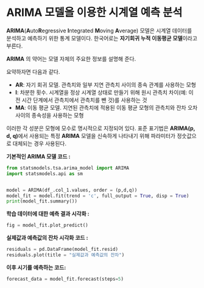 # ARIMA 모델을 이용한 시계열 예측 분석

<b>ARIMA</b>(<b>A</b>uto<b>R</b>egressive <b>I</b>ntegrated <b>M</b>oving <b>A</b>verage) 모델은 시계열 데이터를 분석하고 예측하기 위한 통계 모델이다. 한국어로는 <b>자기회귀 누적 이동평균 모델</b>이라고 부른다.

<b>ARIMA</b> 의 약어는 모델 자체의 주요한 정보를 설명해 준다. 

요약하자면 다음과 같다.
- <b>AR</b>: 자기 회귀 모델. 관측치와 일부 지연 관측치 사이의 종속 관계를 사용하는 모형
- <b>I</b>: 차분한 횟수. 시계열을 정상 시계열 상태로 만들기 위해 원시 관측치 차이(예: 이전 시간 단계에서 관측치에서 관측치를 뺀 것)를 사용하는 것
- <b>MA</b>: 이동 평균 모델. 지연된 관측치에 적용된 이동 평균 모형의 관측치와 잔차 오차 사이의 종속성을 사용하는 모형

이러한 각 성분은 모형에 모수로 명시적으로 지정되어 있다.
표준 표기법은 <b>ARIMA(p, d, q)</b>에서 사용되는 특정 <b>ARIMA</b> 모델을 신속하게 나타내기 위해 파라미터가 정숫값으로 대체되는 경우 사용된다.

<b>기본적인 ARIMA 모델 코드 :</b>
```python
from statsmodels.tsa.arima_model import ARIMA
import statsmodels.api as sm


model = ARIMA(df_.col_1.values, order = (p,d,q))
model_fit = model.fit(trend = 'c', full_output = True, disp = True)
print(model_fit.summary())
```

<b>학습 데이터에 대한 예측 결과 시각화 :</b>
```python
fig = model_fit.plot_predict()
```

<b>실제값과 예측값의 잔차 시각화 코드 :</b>
```python
residuals = pd.DataFrame(model_fit.resid)
residuals.plot(title = "실제값과 예측값의 잔차")
```

<b>이후 시기를 예측하는 코드:</b>
```python
forecast_data = model_fit.forecast(steps=5) 
```

